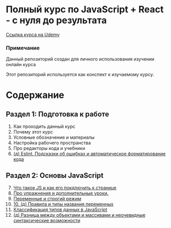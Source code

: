 # Полный курс по JavaScript + React - с нуля до результата

[Ссылка курса на Udemy](https://www.udemy.com/course/javascript_full/)

### Примечание
Данный репозиторий создан для личного использования изучении онлайн курса 

Этот репозиторий используется как конспект к изучаемому курсу.

# Содержание

## Раздел 1: Подготовка к работе
1. Как проходить данный курс
2. Почему этот курс
3. Условные обозначение и материалы
4. Настройка рабочего пространства
5. Про редакторы кода и учебники
6. [(д) Eslint. Подсказки об ошибках и автоматическое форматирование кода](./Chapter1/eslint.md)

## Раздел 2: Основы JavaScript
7. [Что такое JS и как его покдлючить к странице](./Chapter2/whatIsJs.md)
8. [Про упражнения и дополнительные уроки.](./Chapter2/aboutAdditionalLessons.md)
9. [Переменные и строгий режим](./Chapter2/varAndStrictMode.md)
10. [10. (д) Правила и типы названия переменных](./Chapter2/rulesVarNameTypes.md)
11. [Классификация типов данных в JavaScript](./Chapter2/classification-data-types.md)
12. [(д) Разница между объектами и массивами и неочевидные синтаксические возможности](./Chapter2/diffference-between-objects-and-arrays.md)